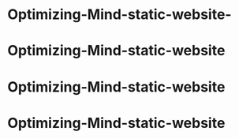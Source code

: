 # Optimizing-Mind-static-website-
# Optimizing-Mind-static-website
# Optimizing-Mind-static-website
# Optimizing-Mind-static-website

